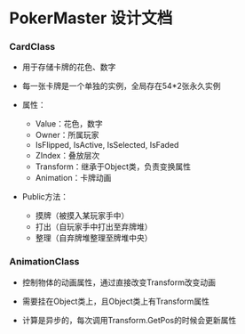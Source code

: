 # PokerMaster 设计文档

### CardClass

- 用于存储卡牌的花色、数字

- 每一张卡牌是一个单独的实例，全局存在54*2张永久实例
- 属性：
  - Value：花色，数字
  - Owner：所属玩家
  - IsFlipped, IsActive, IsSelected, IsFaded
  - ZIndex：叠放层次
  - Transform：继承于Object类，负责变换属性
  - Animation：卡牌动画
- Public方法：
  - 摸牌（被摸入某玩家手中）
  - 打出（自玩家手中打出至弃牌堆）
  - 整理（自弃牌堆整理至牌堆中央）



### AnimationClass

- 控制物体的动画属性，通过直接改变Transform改变动画

- 需要挂在Object类上，且Object类上有Transform属性
- 计算是异步的，每次调用Transform.GetPos的时候会更新属性

